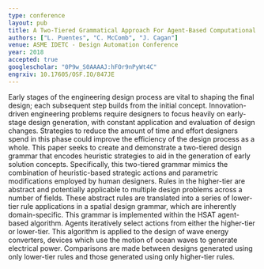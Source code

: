 ```yaml
---
type: conference
layout: pub
title: A Two-Tiered Grammatical Approach For Agent-Based Computational Design
authors: ["L. Puentes", "C. McComb", "J. Cagan"]
venue: ASME IDETC - Design Automation Conference
year: 2018
accepted: true
googlescholar: "0P9w_S0AAAAJ:hFOr9nPyWt4C"
engrxiv: 10.17605/OSF.IO/847JE
---
```

Early stages of the engineering design process are vital to shaping the final design; each subsequent step builds from the initial concept. Innovation-driven engineering problems require designers to focus heavily on early-stage design generation, with constant application and evaluation of design changes. Strategies to reduce the amount of time and effort designers spend in this phase could improve the efficiency of the design process as a whole. This paper seeks to create and demonstrate a two-tiered design grammar that encodes heuristic strategies to aid in the generation of early solution concepts. Specifically, this two-tiered grammar mimics the combination of heuristic-based strategic actions and parametric modifications employed by human designers. Rules in the higher-tier are abstract and potentially applicable to multiple design problems across a number of fields. These abstract rules are translated into a series of lower-tier rule applications in a spatial design grammar, which are inherently domain-specific. This grammar is implemented within the HSAT agent-based algorithm. Agents iteratively select actions from either the higher-tier or lower-tier. This algorithm is applied to the design of wave energy converters, devices which use the motion of ocean waves to generate electrical power. Comparisons are made between designs generated using only lower-tier rules and those generated using only higher-tier rules.
